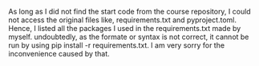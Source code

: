 As long as I did not find the start code from the course repository,
I could not access the original files like, requirements.txt and pyproject.toml. 
Hence, I listed all the packages I used in the requirements.txt made by myself. undoubtedly,
 as the formate or syntax is not correct, it cannot be run by using pip install -r requirements.txt.
 I am very sorry for the inconvenience caused by that. 